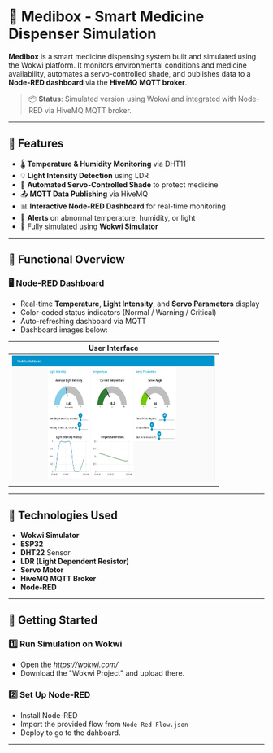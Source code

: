 # 💊 Medibox - Smart Medicine Dispenser Simulation

**Medibox** is a smart medicine dispensing system built and simulated using the Wokwi platform. It monitors environmental conditions and medicine availability, automates a servo-controlled shade, and publishes data to a **Node-RED dashboard** via the **HiveMQ MQTT broker**.

> 📦 **Status**: Simulated version using Wokwi and integrated with Node-RED via HiveMQ MQTT broker.

---

## 🌟 Features

* 🌡️ **Temperature & Humidity Monitoring** via DHT11
* 💡 **Light Intensity Detection** using LDR
* 🚪 **Automated Servo-Controlled Shade** to protect medicine
* 📤 **MQTT Data Publishing** via HiveMQ
* 📊 **Interactive Node-RED Dashboard** for real-time monitoring
* 🔔 **Alerts** on abnormal temperature, humidity, or light
* 🧪 Fully simulated using **Wokwi Simulator**

---

## 🧠 Functional Overview

### 🖥️ Node-RED Dashboard

* Real-time **Temperature**, **Light Intensity**, and **Servo Parameters** display
* Color-coded status indicators (Normal / Warning / Critical)
* Auto-refreshing dashboard via MQTT
* Dashboard images below:


| User Interface |
|----------------|
| <img src="Images/dashboard1.jpg" alt="Dashboard" width="400" height="250"> |

---

## 🔧 Technologies Used

* **Wokwi Simulator**
* **ESP32**
* **DHT22** Sensor
* **LDR (Light Dependent Resistor)**
* **Servo Motor**
* **HiveMQ MQTT Broker**
* **Node-RED**

---

## 🚀 Getting Started

### 1️⃣ Run Simulation on Wokwi

* Open the *https://wokwi.com/*
* Download the "Wokwi Project" and upload there.

### 2️⃣ Set Up Node-RED

* Install Node-RED
* Import the provided flow from `Node Red Flow.json`
* Deploy to go to the dahboard.
  
---

